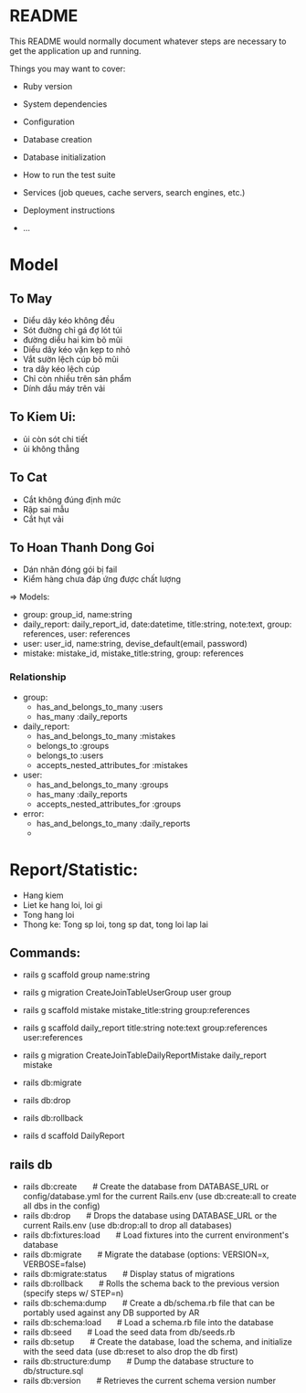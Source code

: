 # README

This README would normally document whatever steps are necessary to get the
application up and running.

Things you may want to cover:

* Ruby version

* System dependencies

* Configuration

* Database creation

* Database initialization

* How to run the test suite

* Services (job queues, cache servers, search engines, etc.)

* Deployment instructions

* ...

# Model

## To May
- Diểu dây kéo không đều                        
- Sót đường chỉ gá đợ lót túi            
- đường diểu hai kim bõ mũi      
- Diểu dây kéo vặn kẹp to nhỏ                     
- Vắt sườn lệch cúp bõ mũi                                
- tra dây kéo lệch cúp   
- Chỉ còn nhiều trên sản phẩm         
- Dính dầu máy trên vải

## To Kiem Ui:
- ủi còn sót chi tiết
- ủi không thẳng

## To Cat
- Cắt không đúng định mức
- Rập sai mẫu
- Cắt hụt vải

## To Hoan Thanh Dong Goi
- Dán nhãn đóng gói bị fail
- Kiểm hàng chưa đáp ứng được chất lượng

=> Models: 
- group: group_id, name:string
- daily_report: daily_report_id, date:datetime, title:string, note:text, group: references, user: references
- user: user_id, name:string, devise_default(email, password)
- mistake: mistake_id, mistake_title:string, group: references

### Relationship
- group: 
    * has_and_belongs_to_many :users
    * has_many :daily_reports
- daily_report: 
    * has_and_belongs_to_many :mistakes 
    * belongs_to :groups
    * belongs_to :users
    * accepts_nested_attributes_for :mistakes
- user:
    * has_and_belongs_to_many :groups
    * has_many :daily_reports
    * accepts_nested_attributes_for :groups
- error:
    * has_and_belongs_to_many :daily_reports
    * 

# Report/Statistic:
- Hang kiem
- Liet ke hang loi, loi gi
- Tong hang loi
- Thong ke: Tong sp loi, tong sp dat, tong loi lap lai

## Commands:
- rails g scaffold group name:string
- rails g migration CreateJoinTableUserGroup user group
- rails g scaffold mistake mistake_title:string group:references
- rails g scaffold daily_report title:string note:text group:references user:references
- rails g migration CreateJoinTableDailyReportMistake daily_report mistake
- rails db:migrate

- rails db:drop
- rails db:rollback
- rails d scaffold DailyReport

## rails db

- rails db:create          &nbsp;&nbsp;&nbsp;&nbsp;&nbsp;&nbsp;# Create the database from DATABASE_URL or config/database.yml for the current Rails.env (use db:create:all to create all dbs in the config)
- rails db:drop            &nbsp;&nbsp;&nbsp;&nbsp;&nbsp;&nbsp;# Drops the database using DATABASE_URL or the current Rails.env (use db:drop:all to drop all databases)
- rails db:fixtures:load   &nbsp;&nbsp;&nbsp;&nbsp;&nbsp;&nbsp;# Load fixtures into the current environment's database
- rails db:migrate         &nbsp;&nbsp;&nbsp;&nbsp;&nbsp;&nbsp;# Migrate the database (options: VERSION=x, VERBOSE=false)
- rails db:migrate:status  &nbsp;&nbsp;&nbsp;&nbsp;&nbsp;&nbsp;# Display status of migrations
- rails db:rollback        &nbsp;&nbsp;&nbsp;&nbsp;&nbsp;&nbsp;# Rolls the schema back to the previous version (specify steps w/ STEP=n)
- rails db:schema:dump     &nbsp;&nbsp;&nbsp;&nbsp;&nbsp;&nbsp;# Create a db/schema.rb file that can be portably used against any DB supported by AR
- rails db:schema:load     &nbsp;&nbsp;&nbsp;&nbsp;&nbsp;&nbsp;# Load a schema.rb file into the database
- rails db:seed            &nbsp;&nbsp;&nbsp;&nbsp;&nbsp;&nbsp;# Load the seed data from db/seeds.rb
- rails db:setup           &nbsp;&nbsp;&nbsp;&nbsp;&nbsp;&nbsp;# Create the database, load the schema, and initialize with the seed data (use db:reset to also drop the db first)
- rails db:structure:dump  &nbsp;&nbsp;&nbsp;&nbsp;&nbsp;&nbsp;# Dump the database structure to db/structure.sql
- rails db:version         &nbsp;&nbsp;&nbsp;&nbsp;&nbsp;&nbsp;# Retrieves the current schema version number
